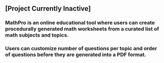 ## [Project Currently Inactive]

### MathPro is an online educational tool where users can create procedurally generated math worksheets from a curated list of math subjects and topics.
### Users can customize number of questions per topic and order of questions before they are generated into a PDF format. 
